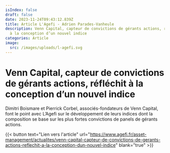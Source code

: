 ```yaml
---
isIndex: false
draft: false
date: 2023-11-24T09:43:12.839Z
title: Article L'Agefi - Adrien Parades-Vanheule
description: Venn Capital, capteur de convictions de gérants actions, réfléchit
  à la conception d’un nouvel indice
categories: Article
image:
  src: /images/uploads/l-agefi.svg
---
```

# Venn Capital, capteur de convictions de gérants actions, réfléchit à la conception d’un nouvel indice

Dimitri Boismare et Pierrick Corbel, associés-fondateurs de Venn Capital, font le point avec L’Agefi sur le développement de leurs indices dont la composition se base sur les plus fortes convictions de panels de gérants actions.

{{< button text="Lien vers l'article" url="https://www.agefi.fr/asset-management/actualites/venn-capital-capteur-de-convictions-de-gerants-actions-reflechit-a-la-conception-dun-nouvel-indice" blank="true" >}}